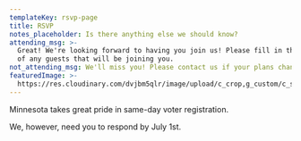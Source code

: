```yaml
---
templateKey: rsvp-page
title: RSVP
notes_placeholder: Is there anything else we should know?
attending_msg: >-
  Great! We're looking forward to having you join us! Please fill in the names
  of any guests that will be joining you.
not_attending_msg: We'll miss you! Please contact us if your plans change.
featuredImage: >-
  https://res.cloudinary.com/dvjbm5qlr/image/upload/c_crop,g_custom/c_scale,w_1200/v1579838540/DSC_0433.NEF_gl1dzx.jpg
---
```

Minnesota takes great pride in same-day voter registration.

We, however, need you to respond by July 1st.
